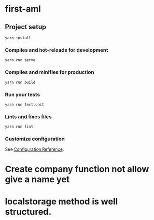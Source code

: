 # first-aml

## Project setup
```
yarn install
```

### Compiles and hot-reloads for development
```
yarn run serve
```

### Compiles and minifies for production
```
yarn run build
```

### Run your tests
```
yarn run test:unit
```

### Lints and fixes files
```
yarn run lint
```

### Customize configuration
See [Configuration Reference](https://cli.vuejs.org/config/).

# Create company function not allow give a name yet

# localstorage method is well structured.

